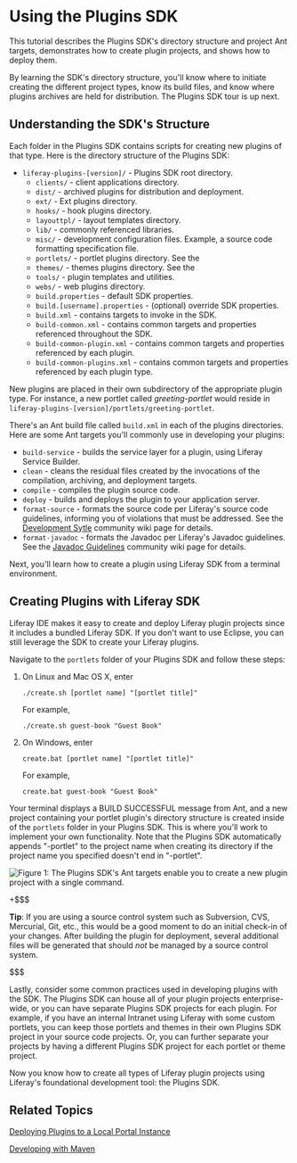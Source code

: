 # Using the Plugins SDK [](id=using-the-plugins-sdk)

This tutorial describes the Plugins SDK's directory structure and project Ant
targets, demonstrates how to create plugin projects, and shows how to deploy
them. 

By learning the SDK's directory structure, you'll know where to initiate
creating the different project types, know its build files, and know where
plugins archives are held for distribution. The Plugins SDK tour is up next. 

## Understanding the SDK's Structure

Each folder in the Plugins SDK contains scripts for creating new plugins of that
type. Here is the directory structure of the Plugins SDK: 

- `liferay-plugins-[version]/` - Plugins SDK root directory. 
    - `clients/` - client applications directory. 
    - `dist/` - archived plugins for distribution and deployment. 
    - `ext/` - Ext plugins directory. <!-- TODO See the [Ext Plugins
    tutorial](http://www.liferay.com) for details.--> 
    - `hooks/` - hook plugins directory. <!-- TODO See the [Hook Plugins
    tutorial](http://www.liferay.com) for details.--> 
    - `layouttpl/` - layout templates directory. <!-- TODO See the [Layout
    Templates tutorial](http://www.liferay.com) for details.-->  
    - `lib/` - commonly referenced libraries. 
    - `misc/` - development configuration files. Example, a source code
      formatting specification file. 
    - `portlets/` - portlet plugins directory. See the <!-- TODO [Portlets
    tutorial](http://www.liferay.com) for details. -->
    - `themes/` - themes plugins directory. See the <!-- TODO [Themes
    tutorial](http://www.liferay.com) for details.--> 
    - `tools/` - plugin templates and utilities. 
    - `webs/` - web plugins directory. 
    - `build.properties` - default SDK properties. 
    - `build.[username].properties` - (optional) override SDK properties. 
    - `build.xml` - contains targets to invoke in the SDK. 
    - `build-common.xml` - contains common targets and properties referenced
      throughout the SDK. 
    - `build-common-plugin.xml` - contains common targets and properties
      referenced by each plugin. 
    - `build-common-plugins.xml` - contains common targets and properties
      referenced by each plugin type. 

New plugins are placed in their own subdirectory of the appropriate plugin type.
For instance, a new portlet called *greeting-portlet* would reside in
`liferay-plugins-[version]/portlets/greeting-portlet`. 

There's an Ant build file called `build.xml` in each of the plugins
directories. Here are some Ant targets you'll commonly use in developing your
plugins: 

- `build-service` - builds the service layer for a plugin, using Liferay Service
  Builder. 
- `clean` - cleans the residual files created by the invocations of the
  compilation, archiving, and deployment targets. 
- `compile` - compiles the plugin source code. 
- `deploy` - builds and deploys the plugin to your application server. 
- `format-source` - formats the source code per Liferay's source code
  guidelines, informing you of violations that must be addressed. See the
  [Development Sytle](http://www.liferay.com/community/wiki/-/wiki/Main/Development+Style#section-Development+Style-Format+Source)
  community wiki page for details. 
- `format-javadoc` - formats the Javadoc per Liferay's Javadoc guidelines. See
  the [Javadoc Guidelines](http://www.liferay.com/community/wiki/-/wiki/Main/Javadoc+Guidelines)
  community wiki page for details.

Next, you'll learn how to create a plugin using Liferay SDK from a terminal
environment. 

## Creating Plugins with Liferay SDK

Liferay IDE makes it easy to create and deploy Liferay plugin projects since it
includes a bundled Liferay SDK. If you don't want to use Eclipse, you can still
leverage the SDK to create your Liferay plugins. 

Navigate to the `portlets` folder of your Plugins SDK and follow these steps: 

1.  On Linux and Mac OS X, enter

        ./create.sh [portlet name] "[portlet title]"

    For example,

        ./create.sh guest-book "Guest Book"

2.  On Windows, enter

        create.bat [portlet name] "[portlet title]"

    For example,

        create.bat guest-book "Guest Book"

Your terminal displays a BUILD SUCCESSFUL message from Ant, and a new project
containing your portlet plugin's directory structure is created inside of the
`portlets` folder in your Plugins SDK. This is where you'll work to implement
your own functionality. Note that the Plugins SDK automatically appends
"-portlet" to the project name when creating its directory if the project name
you specified doesn't end in "-portlet".

![Figure 1: The Plugins SDK's Ant targets enable you to create a new plugin project with a single command.](../../images/plugins-sdk-create-project.png)

+$$$

**Tip**: If you are using a source
control system such as Subversion, CVS, Mercurial, Git, etc., this would be a
good moment to do an initial check-in of your changes. After building the plugin
for deployment, several additional files will be generated that should *not* be
managed by a source control system. 

$$$

Lastly, consider some common practices used in developing plugins with the SDK.
The Plugins SDK can house all of your plugin projects enterprise-wide, or you
can have separate Plugins SDK projects for each plugin. For example, if you have
an internal Intranet using Liferay with some custom portlets, you can keep those
portlets and themes in their own Plugins SDK project in your source code
projects. Or, you can further separate your projects by having a different
Plugins SDK project for each portlet or theme project. 

<!-- Commenting out as I don't understand what's trying to be conveyed in this
paragraph. Jim

It's also possible to use the Plugins SDK as a simple cross-platform project
generator. Create a plugin project using the Plugins SDK and then copy the
resulting project folder to your IDE of choice. You'll have to manually modify
the Ant scripts of the project copy., but this process makes it possible to
create plugins with the Plugins SDK while conforming to the strict standards
some organizations have for their Java projects.
-->

Now you know how to create all types of Liferay plugin projects using Liferay's
foundational development tool: the Plugins SDK.

## Related Topics

[Deploying Plugins to a Local Portal Instance](/develop/tutorials/-/knowledge_base/6-2/deploying-plugins-to-a-local-portal-instance)

[Developing with Maven](/develop/tutorials/-/knowledge_base/6-2/maven)


